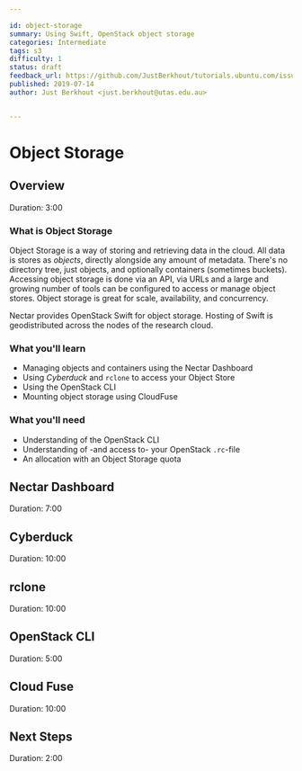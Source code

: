 ```yaml
---

id: object-storage
summary: Using Swift, OpenStack object storage
categories: Intermediate
tags: s3
difficulty: 1
status: draft
feedback_url: https://github.com/JustBerkhout/tutorials.ubuntu.com/issues
published: 2019-07-14
author: Just Berkhout <just.berkhout@utas.edu.au>


---
```


# Object Storage

## Overview

Duration: 3:00

### What is Object Storage

Object Storage is a way of storing and retrieving data in the cloud. All data is stores as *objects*, directly alongside any amount of metadata. There's no directory tree, just objects, and optionally containers (sometimes buckets). Accessing object storage is done via an API, via URLs and a large and growing number of tools can be configured to access or manage object stores. Object storage is great for scale, availability, and concurrency.

Nectar provides OpenStack Swift for object storage. Hosting of Swift is geodistributed across the nodes of the research cloud.

### What you'll learn

- Managing objects and containers using the Nectar Dashboard
- Using *Cyberduck* and `rclone` to access your Object Store
- Using the OpenStack CLI
- Mounting object storage using CloudFuse

### What you'll need

- Understanding of the OpenStack CLI
- Understanding of -and access to- your OpenStack `.rc`-file
- An allocation with an Object Storage quota



## Nectar Dashboard

Duration: 7:00

## Cyberduck

Duration: 10:00



## rclone

Duration: 10:00



## OpenStack CLI

Duration: 5:00



## Cloud Fuse

Duration: 10:00



## Next Steps

Duration: 2:00




